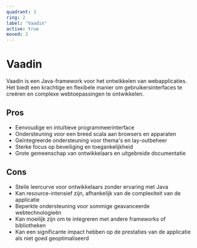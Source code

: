 ```yaml
---
quadrant: 3
ring: 2
label: "Vaadin"
active: true
moved: 2
---
```

# Vaadin

Vaadin is een Java-framework voor het ontwikkelen van webapplicaties. Het biedt een krachtige en flexibele manier om gebruikersinterfaces te creëren en complexe webtoepassingen te ontwikkelen.

## Pros

- Eenvoudige en intuïtieve programmeerinterface
- Ondersteuning voor een breed scala aan browsers en apparaten
- Geïntegreerde ondersteuning voor thema's en lay-outbeheer
- Sterke focus op beveiliging en toegankelijkheid
- Grote gemeenschap van ontwikkelaars en uitgebreide documentatie

## Cons

- Steile leercurve voor ontwikkelaars zonder ervaring met Java
- Kan resource-intensief zijn, afhankelijk van de complexiteit van de applicatie
- Beperkte ondersteuning voor sommige geavanceerde webtechnologieën
- Kan moeilijk zijn om te integreren met andere frameworks of bibliotheken
- Kan een significante impact hebben op de prestaties van de applicatie als niet goed geoptimaliseerd
